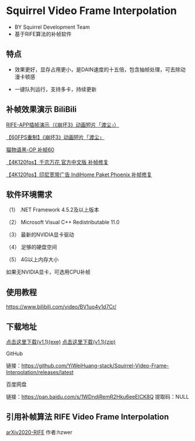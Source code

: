 # Squirrel Video Frame Interpolation
- BY Squirrel Development Team
- 基于RIFE算法的补帧软件

## 特点

- 效果更好，显存占用更小，是DAIN速度的十五倍，包含抽帧处理，可去除动漫卡顿感

- 一键队列运行，支持多卡，持续更新

## 补帧效果演示 BiliBili

[ RIFE-APP插帧演示（《崩坏3》动画短片「渡尘」）](https://www.bilibili.com/video/BV1fX4y1P7s3)

[【60FPS重制】《崩坏3》动画短片「渡尘」](https://www.bilibili.com/video/BV1rV411q7s4)

[ 猫物语黑-OP 补帧60](https://www.bilibili.com/video/BV11f4y1k7WW)

[【4K120fps】千恋万花 官方中文版 补帧修复](https://www.bilibili.com/video/BV1AT4y1P7kY)

[【4K120fps】印尼宽带广告 IndiHome Paket Phoenix 补帧修复](https://www.bilibili.com/video/BV1e54y1s7KP)


## 软件环境需求
（1） .NET Framework 4.5.2及以上版本

（2） Microsoft Visual C++ Redistributable 11.0

（3） 最新的NVIDIA显卡驱动

（4） 足够的硬盘空间

（5） 4G以上内存大小

如果无NVIDIA显卡，可选用CPU补帧

## 使用教程
https://www.bilibili.com/video/BV1uo4y1d7Cr/ 

## 下载地址

[点击这里下载(v1.1)(exe)](https://svfi.oss-cn-qingdao.aliyuncs.com/SVFI/Squirrel%20Video%20Frame%20Interpolation.exe)
[点击这里下载(v1.1)(zip)](https://svfi.oss-cn-qingdao.aliyuncs.com/SVFI/SVFI.7z)

GitHub

链接：https://github.com/YiWeiHuang-stack/Squirrel-Video-Frame-Interpolation/releases/latest

百度网盘

链接：https://pan.baidu.com/s/1WDndjRemR2Hku6eeElCK8Q 
提取码：NULL 

## 引用补帧算法 RIFE Video Frame Interpolation

[arXiv2020-RIFE](https://github.com/hzwer/arXiv2020-RIFE)  作者:hzwer
